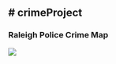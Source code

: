 <h2># crimeProject </h2>

<h3>Raleigh Police Crime Map</h3>



![](https://media.giphy.com/media/dwgThgCnvoeXMi4GBG/giphy.gif)
